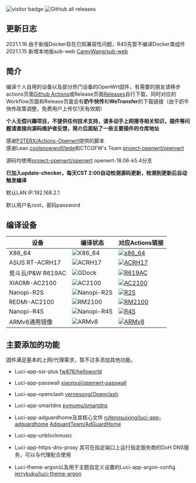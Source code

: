 ![visitor badge](https://visitor-badge.laobi.icu/badge?page_id=keyword&title=viewers) ![GitHub all releases](https://img.shields.io/github/downloads/stephensund/OpenWrt-AutoBuild/total?style=flat-square)
## 更新日志
2021.1.16 由于新版Docker存在已知兼容性问题，R4S先暂不编译Docker类组件   
2021.1.15 新增本地版sub-web  [CareyWang/sub-web](https://github.com/CareyWang/sub-web)
## 简介
编译个人自用的设备以及部分热门设备的OpenWrt固件，有需要的朋友请移步actions页面[Github Actions](https://github.com/stephensund/Openwrt-Actions/actions)或Release页面[Releases](https://github.com/stephensund/OpenWrt-AutoBuild/releases)自行下载，同时对应的Workflow页面和Release页面会有**奶牛快传**和**WeTransfer**的下载链接（由于奶牛快传政策调整，免费用户上传仅1天有效期）

**个人无偿兴趣项目，不提供任何技术支持，请多动手上网搜寻相关知识，插件等问题请直接向源码维护者反馈，简介后面贴了一些主要插件的仓库地址**

感谢[P3TERX/Actions-Openwrt](https://github.com/P3TERX/Actions-OpenWrt)提供的脚本    
感谢Lean [coolsnowwolf/lede](https://github.com/coolsnowwolf/lede)和CTCGFW's Team [project-openwrt/openwrt](https://github.com/project-openwrt/openwrt)

源码均使用[project-openwrt/openwrt](https://github.com/project-openwrt/openwrt) openwrt-18.06-k5.4分支

**已加入update-checker，每天CST 2:00自动检测源码更新，检测到更新后自动触发编译**

默认LAN IP:192.168.2.1

默认用户名root，密码password

## 编译设备
|   设备   |  编译状态  |  对应Actions链接  |
|  ----  |  ----  |  ----  |
|  X86_64  | ![X86_64](https://img.shields.io/github/workflow/status/stephensund/Actions-OpenWrt/X86_64-Openwrt?style=flat-square) |  <a href="https://github.com/stephensund/Actions-OpenWrt/actions?query=workflow%3AX86_64-Openwrt"><img src="https://img.shields.io/badge/Actions-x86__64-blueviolet?style=flat-square" alt="x86_64"></a>  |
|  ASUS RT-ACRH17  | ![ACRH17](https://img.shields.io/github/workflow/status/stephensund/Actions-OpenWrt/ACRH17-Openwrt?style=flat-square) |  <a href="https://github.com/stephensund/Actions-OpenWrt/actions?query=workflow%3AACRH17-Openwrt"><img src="https://img.shields.io/badge/Actions-ACRH17-blueviolet?style=flat-square" alt="ACRH17"></a>  |
|  竞斗云/P&W R619AC  |  ![GDock](https://img.shields.io/github/workflow/status/stephensund/Actions-OpenWrt/GDock-OpenWrt?style=flat-square)  |  <a href="https://github.com/stephensund/Actions-OpenWrt/actions?query=workflow%3AGDock-OpenWrt"><img src="https://img.shields.io/badge/Actions-GDock-blueviolet?style=flat-square" alt="R619AC"></a>  |
|  XIAOMI-AC2100  |  ![AC2100](https://img.shields.io/github/workflow/status/stephensund/Actions-OpenWrt/XIAOMI-AC2100-Openwrt?style=flat-square)  |  <a href="https://github.com/stephensund/Actions-OpenWrt/actions?query=workflow%3AXIAOMI-AC2100-Openwrt"><img src="https://img.shields.io/badge/Actions-AC2100-blueviolet?style=flat-square" alt="AC2100"></a>  |
|  Nanopi-R2S |  ![Nanopi-R2S](https://img.shields.io/github/workflow/status/stephensund/Actions-OpenWrt/Nanopi-R2S-Openwrt?style=flat-square)  |  <a href="https://github.com/stephensund/Actions-OpenWrt/actions?query=workflow%3ANanopi-R2S-Openwrt"><img src="https://img.shields.io/badge/Actions-R2S-blueviolet?style=flat-square" alt="R2S"></a>  |
|  REDMI-AC2100  |  ![RM2100](https://img.shields.io/github/workflow/status/stephensund/Actions-OpenWrt/REDMI-AC2100-Openwrt?style=flat-square)  |  <a href="https://github.com/stephensund/Actions-OpenWrt/actions?query=workflow%3AREDMI-AC2100-Openwrt"><img src="https://img.shields.io/badge/Actions-RM2100-blueviolet?style=flat-square" alt="RM2100"></a>  |
|  Nanopi-R4S  |  ![Nanopi-R4S](https://img.shields.io/github/workflow/status/stephensund/Actions-OpenWrt/Nanopi-R4S-Openwrt?style=flat-square)  |  <a href="https://github.com/stephensund/Actions-OpenWrt/actions?query=workflow%3ANanopi-R4S-Openwrt"><img src="https://img.shields.io/badge/Actions-R4S-blueviolet?style=flat-square" alt="R4S"></a>  |
|  ARMv8通用镜像  |  ![ARMv8](https://img.shields.io/github/workflow/status/stephensund/Actions-OpenWrt/ARMv8-Multiplatform?style=flat-square)  |  <a href="https://github.com/stephensund/Actions-OpenWrt/actions?query=workflow%3AARMv8-Multiplatform"><img src="https://img.shields.io/badge/Actions-ARMv8-blueviolet?style=flat-square" alt="ARMv8"></a>  |

## 主要添加的功能
固件满足基本的上网/代理需求，暂不过多添加其他功能。

* Luci-app-ssr-plus [fw876/helloworld](https://github.com/fw876/helloworld)

* Luci-app-passwall [xiaorouji/openwrt-passwall](https://github.com/xiaorouji/openwrt-passwall)

* Luci-app-openclash [vernesong/Openclash](https://github.com/vernesong/OpenClash)

* Luci-app-smartdns [pymumu/smartdns](https://github.com/pymumu/smartdns)

* Luci-app-adguardhome及其核心文件 [rufengsuixing/luci-app-adguardhome](https://github.com/rufengsuixing/luci-app-adguardhome) [AdguardTeam/AdGuardHome](https://github.com/AdguardTeam/AdGuardHome)

* Luci-app-unblockmusic

* Luci-app-https-dns-proxy 其可在指定端口上运行指定服务商的DoH DNS服务，可以与代理配合使用

* Luci-theme-argon以及用于主题自定义设置的Luci-app-argon-config [jerrykuku/luci-theme-argon](https://github.com/jerrykuku/luci-theme-argon)
